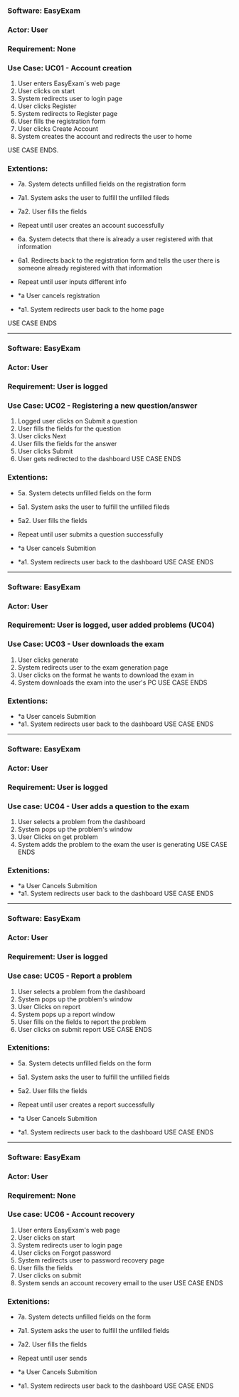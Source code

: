 ### Software: EasyExam
### Actor: User
### Requirement: None
### Use Case: UC01 - Account creation

1. User enters EasyExam´s web page
2. User clicks on start
3. System redirects user to login page
4. User clicks Register
5. System redirects to Register page
6. User fills the registration form
7. User clicks Create Account
8. System creates the account and redirects the user to home

USE CASE ENDS.

### Extentions:
- 7a. System detects unfilled fields on the registration form
- 7a1.  System asks the user to fulfill the unfilled fileds
- 7a2. User fills the fields
- Repeat until user creates an account successfully 


- 6a. System detects that there is already a user registered with that information
- 6a1. Redirects back to the registration form and tells the user there is someone already registered with that information
- Repeat until user inputs different info


- *a User cancels registration
- *a1. System redirects user back to the home page

USE CASE ENDS

-----------------------------------------------------------------------------------

### Software: EasyExam
### Actor: User
### Requirement: User is logged
### Use Case: UC02 - Registering a new question/answer

1. Logged user clicks on Submit a question
2. User fills the fields for the question
3. User clicks Next
4. User fills the fields for the answer
5. User clicks Submit
6. User gets redirected to the dashboard
USE CASE ENDS

### Extentions: 
- 5a. System detects unfilled fields on the form
- 5a1.  System asks the user to fulfill the unfilled fileds
- 5a2. User fills the fields
- Repeat until user submits a question successfully

- *a User cancels Submition
- *a1. System redirects user back to the dashboard
USE CASE ENDS

-----------------------------------------------------------------------------------

### Software: EasyExam
### Actor: User
### Requirement: User is logged, user added problems (UC04)
### Use Case: UC03 - User downloads the exam

1. User clicks generate
2. System redirects user to the exam generation page
3. User clicks on the format he wants to download the exam in 
4. System downloads the exam into the user's PC
USE CASE ENDS

### Extentions: 
- *a User cancels Submition
- *a1. System redirects user back to the dashboard
USE CASE ENDS

-----------------------------------------------------------------------------------

### Software: EasyExam
### Actor: User
### Requirement: User is logged
### Use case: UC04 - User adds a question to the exam

1. User selects a problem from the dashboard
2. System pops up the problem's window
3. User Clicks on get problem 
4. System adds the problem to the exam the user is generating
USE CASE ENDS

### Extenitions:
- *a User Cancels Submition
- *a1. System redirects user back to the dashboard
USE CASE ENDS

-----------------------------------------------------------------------------------

### Software: EasyExam
### Actor: User
### Requirement: User is logged
### Use case: UC05 - Report a problem

1. User selects a problem from the dashboard
2. System pops up the problem's window
3. User Clicks on report
4. System pops up a report window
5. User fills on the fields to report the problem
6. User clicks on submit report
USE CASE ENDS

### Extenitions:
- 5a. System detects unfilled fields on the form
- 5a1.  System asks the user to fulfill the unfilled fields
- 5a2. User fills the fields
- Repeat until user creates a report successfully

- *a User Cancels Submition
- *a1. System redirects user back to the dashboard
USE CASE ENDS

-----------------------------------------------------------------------------------

### Software: EasyExam
### Actor: User
### Requirement: None
### Use case: UC06 - Account recovery

1. User enters EasyExam's web page
2. User clicks on start
3. System redirects user to login page
4. User clicks on Forgot password
5. System redirects user to password recovery page
6. User fills the fields 
7. User clicks on submit
8. System sends an account recovery email to the user
USE CASE ENDS

### Extenitions:
- 7a. System detects unfilled fields on the form
- 7a1.  System asks the user to fulfill the unfilled fields
- 7a2. User fills the fields
- Repeat until user sends  

- *a User Cancels Submition
- *a1. System redirects user back to the dashboard
USE CASE ENDS
